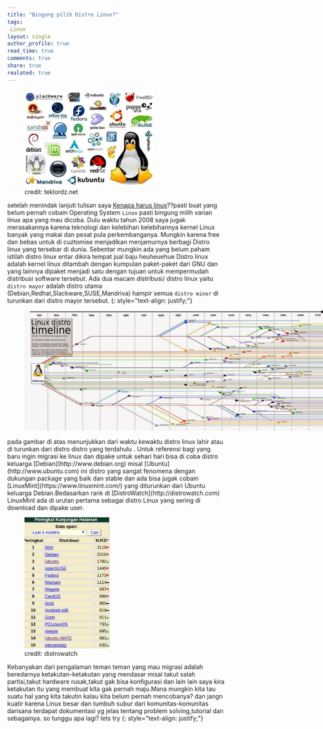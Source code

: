 ```yaml
---
title: "Bingung pilih Distro Linux?"
tags:
 Linux
layout: single
author_profile: true
read_time: true
comments: true
share: true
realated: true
---
```

<figure style="width: 300px" class="align-center">
<img src="/images/dl.jpeg">
<figcaption>credit: teklordz.net</figcaption>
</figure> 



setelah menindak lanjuti tulisan saya [Kenapa harus linux](http://www.glamvian.com/Kenapa-harus-linux/)??pasti buat yang belum pernah cobain Operating System `Linux` pasti bingung milih varian linux apa yang mau dicoba. Dulu waktu tahun 2008 saya jugak merasakannya karena teknologi dan kelebihan kelebihannya kernel Linux banyak yang makai dan pesat pula perkembanganya. Mungkin karena free dan bebas untuk di cuztomise menjadikan menjamurnya berbagi Distro linux yang tersebar di dunia. Sebentar mungkin ada yang belum paham istilah distro linux entar dikira tempat jual baju heuheuehue Distro linux adalah kernel linux ditambah dengan kumpulan paket-paket dari GNU dan yang lainnya dipaket menjadi satu dengan tujuan untuk mempermudah distribusi software tersebut. Ada dua macam distribusi/ distro linux yaitu `distro mayor` adalah distro utama (Debian,Redhat,Slackware,SUSE,Mandriva) hampir semua `distro minor` di turunkan dari distro mayor tersebut.
{: style="text-align: justify;"}

<figure style="width: 700px" class="align-center">
<img src="/images/tl.jpg">
<figcaption></figcaption>
</figure> 
 pada gambar di atas menunjukkan dari waktu kewaktu distro linux lahir atau di turunkan dari distro distro yang terdahulu . Untuk referensi bagi yang baru ingin migrasi ke linux dan dipake untuk sehari hari bisa di coba distro keluarga [Debian](http://www.debian.org) misal [Ubuntu](http://www.ubuntu.com) ini distro yang sangat fenomena dengan dukungan package yang baik dan stable dan ada bisa jugak cobain [LinuxMint](https://www.linuxmint.com/) yang diturunkan dari Ubuntu  keluarga Debian.Bedasarkan rank di [DistroWatch](http://distrowatch.com) LinuxMint ada di urutan pertama sebagai distro Linux yang sering di download dan dipake user. 

<figure style="width: 200px" class="align-right">
<img src="/images/rank.png">
<figcaption> credit: distrowatch</figcaption>
</figure> 
Kebanyakan dari pengalaman teman teman yang mau migrasi adalah beredarnya ketakutan-ketakutan yang mendasar misal takut salah partisi,takut hardware rusak,takut gak bisa konfigurasi dan lain lain saya kira ketakutan itu yang membuat kita gak pernah maju.Mana mungkin kita tau suatu hal yang kita takutin kalau kita belum pernah mencobanya? dan jangn kuatir karena Linux besar dan tumbuh subur dari komunitas-komunitas darisana terdapat dokumentasi yg jelas tentang problem solving,tutorial dan sebagainya. so tunggu apa lagi? lets try 
{: style="text-align: justify;"}
